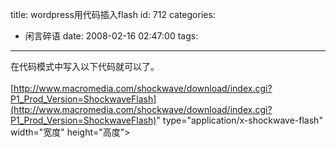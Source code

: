 title: wordpress用代码插入flash
id: 712
categories:
  - 闲言碎语
date: 2008-02-16 02:47:00
tags:
---

在代码模式中写入以下代码就可以了。
</br>
</br>[http://www.macromedia.com/shockwave/download/index.cgi?P1_Prod_Version=ShockwaveFlash](http://www.macromedia.com/shockwave/download/index.cgi?P1_Prod_Version=ShockwaveFlash)&quot; type=&quot;application/x-shockwave-flash&quot; width=&quot;宽度&quot; height=&quot;高度&quot;&gt;